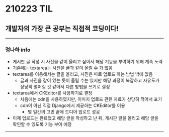 # 210223 TIL
## 개발자의 가장 큰 공부는 직접적 코딩이다!
----------------------------------
### 렁나하 info
  * 게시판 글 작성 시 사진을 같이 올리고 싶어서 해당 기능을 부여하기 위해 계속 노력
  * 기존에는 textarea는 사진을 글과 같이 올릴 수 가 없음
  * textarea를 이용해서는 글을 올리고, 사진은 따로 업로드 하는 방법 밖에 없음
      * 글과 사진을 같이 있는 듯이 올릴 수는 있지만 해당 과정이 복잡하고 자유도가 상당히 떨어질 것 같아서 다른 방법을 쓰기로 결정
  * textarea에서 CKEditor를 사용하기로 결정
      * 처음에는 cdn을 사용하였지만, 이미지 업로드 관련 자료가 상당히 적어서 포기
      * cdn이 아닌 직접 Django에서 제공하는 CKEditor를 이용
          * 몇 일간의 고민 끝에 드디어 업로드 성공
  * 이제 업로드는 완료했고 해당 글을 작성하고 난 뒤, 게시판 글을 올리고 해당 글을 확인할 수 있도록 기능 부여 예정
-----------------------------
